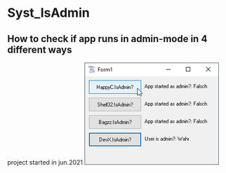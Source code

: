 # Syst_IsAdmin
## How to check if app runs in admin-mode in 4 different ways 
project started in jun.2021
![IsAdmin Image](Resources/IsAdmin.png "IsAdmin Image")
